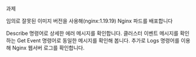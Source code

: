 과제

임의로 잘못된 이미지 버전을 사용해(nginx:1.19.19) Nginx 파드를 배포합니다

Describe 명령어로 상세한 에러 메시지를 확인합니다. 클러스터 이벤트 메시지를 확인하는 Get Event 명령어로 동일한 메시지를 확인해 봅니다. 추가로 Logs 명령어를 이용해 Nginx 웹서버 로그를 확인합니다.
